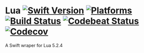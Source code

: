 Lua [![Swift Version](https://img.shields.io/badge/Swift-3.1-orange.svg)](https://swift.org/download/#releases) [![Platforms](https://img.shields.io/badge/Platforms-macOS%20|%20Linux-lightgray.svg)](https://swift.org/download/#releases) [![Build Status]()]() [![Codebeat Status]()]() [![Codecov]()]()
===

A Swift wraper for Lua 5.2.4
